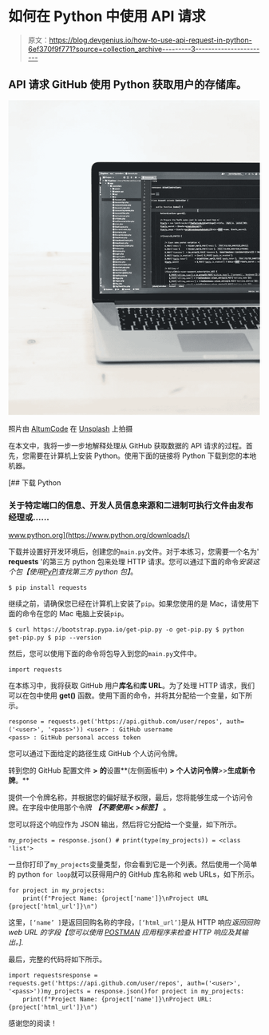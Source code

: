 # 如何在 Python 中使用 API 请求

> 原文：<https://blog.devgenius.io/how-to-use-api-request-in-python-6ef370f9f771?source=collection_archive---------3----------------------->

## API 请求 GitHub 使用 Python 获取用户的存储库。

![](img/330e3e27e46b58131d3f0581746d310b.png)

照片由 [AltumCode](https://unsplash.com/@altumcode?utm_source=unsplash&utm_medium=referral&utm_content=creditCopyText) 在 [Unsplash](https://unsplash.com/s/photos/python?utm_source=unsplash&utm_medium=referral&utm_content=creditCopyText) 上拍摄

在本文中，我将一步一步地解释处理从 GitHub 获取数据的 API 请求的过程。首先，您需要在计算机上安装 Python。使用下面的链接将 Python 下载到您的本地机器。

[](https://www.python.org/downloads/) [## 下载 Python

### 关于特定端口的信息、开发人员信息来源和二进制可执行文件由发布经理或……

www.python.org](https://www.python.org/downloads/) 

下载并设置好开发环境后，创建您的`main.py`文件。对于本练习，您需要一个名为' **requests** '的第三方 python 包来处理 HTTP 请求。您可以通过下面的命令*安装这个包【使用*[*PyPI*](https://pypi.org/)*查找第三方 python 包】*。

```
$ pip install requests
```

继续之前，请确保您已经在计算机上安装了`pip`。如果您使用的是 Mac，请使用下面的命令在您的 Mac 电脑上安装`pip`。

```
$ curl https://bootstrap.pypa.io/get-pip.py -o get-pip.py $ python get-pip.py $ pip --version
```

然后，您可以使用下面的命令将包导入到您的`main.py`文件中。

```
import requests
```

在本练习中，我将获取 GitHub 用户**库名**和**库 URL**。为了处理 HTTP 请求，我们可以在包中使用 **get()** 函数。使用下面的命令，并将其分配给一个变量，如下所示。

```
response = requests.get('https://api.github.com/user/repos', auth=('<user>', '<pass>')) <user> : GitHub username
<pass> : GitHub personal access token
```

您可以通过下面给定的路径生成 GitHub 个人访问令牌。

转到您的 GitHub 配置文件 **>** **的**设置**(左侧面板中) **>** **个人访问令牌**>>**生成新令牌**。**

提供一个令牌名称，并根据您的偏好赋予权限，最后，您将能够生成一个访问令牌。在<pass>字段中使用那个令牌 ***【不要使用< >标签】*** 。</pass>

您可以将这个响应作为 JSON 输出，然后将它分配给一个变量，如下所示。

```
my_projects = response.json() # print(type(my_projects)) = <class 'list'>
```

一旦你打印了`my_projects`变量类型，你会看到它是一个列表。然后使用一个简单的 python `for loop`就可以获得用户的 GitHub 库名称和 web URLs，如下所示。

```
for project in my_projects:
    print(f"Project Name: {project['name']}\nProject URL    {project['html_url']}\n")
```

这里，`[‘name’ ]`是返回回购名称的字段，`[‘html_url’]`是从 HTTP 响应*返回回购 web URL 的字段【您可以使用* [*POSTMAN*](https://www.postman.com/downloads/) *应用程序来检查 HTTP 响应及其输出。].*

最后，完整的代码将如下所示。

```
import requestsresponse = requests.get('https://api.github.com/user/repos', auth=('<user>', '<pass>'))my_projects = response.json()for project in my_projects:
    print(f"Project Name: {project['name']}\nProject URL: {project['html_url']}\n")
```

感谢您的阅读！